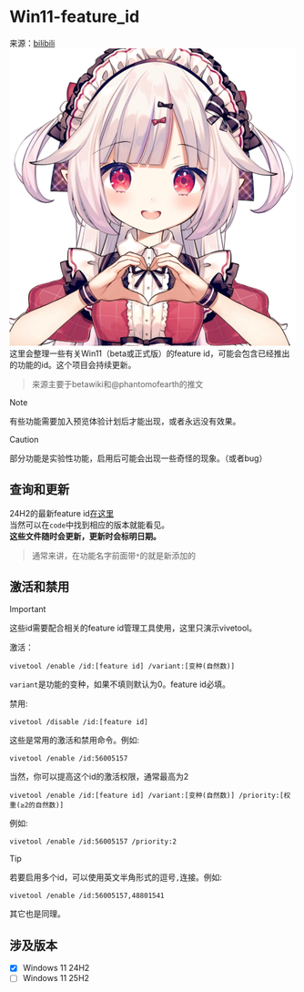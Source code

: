 # Win11-feature_id
来源：[bilibili](https://www.bilibili.com/opus/1080968462968291334?spm_id_from=333.1387.0.0)  
![欢迎](image/1758386839626.png)  
这里会整理一些有关Win11（beta或正式版）的feature id，可能会包含已经推出的功能的id。这个项目会持续更新。  
> 来源主要于betawiki和@phantomofearth的推文  

> [!NOTE]
> 有些功能需要加入预览体验计划后才能出现，或者永远没有效果。

> [!CAUTION]
> 部分功能是实验性功能，启用后可能会出现一些奇怪的现象。（或者bug）

## 查询和更新
24H2的最新feature id[在这里](24H2-25H2/20250925_24H2-id.txt)  
当然可以在`code`中找到相应的版本就能看见。  
**这些文件随时会更新，更新时会标明日期。**
> 通常来讲，在功能名字前面带`*`的就是新添加的

## 激活和禁用
> [!IMPORTANT]
> 这些id需要配合相关的feature id管理工具使用，这里只演示vivetool。

激活：
```
vivetool /enable /id:[feature id] /variant:[变种(自然数)]
```
`variant`是功能的变种，如果不填则默认为0。feature id必填。

禁用:
```
vivetool /disable /id:[feature id]
```
这些是常用的激活和禁用命令。例如:
```
vivetool /enable /id:56005157
```

当然，你可以提高这个id的激活权限，通常最高为2
```
vivetool /enable /id:[feature id] /variant:[变种(自然数)] /priority:[权重(≥2的自然数)]
```
例如:
```
vivetool /enable /id:56005157 /priority:2
```
> [!TIP]
> 若要启用多个id，可以使用英文半角形式的逗号`,`连接。例如:

```
vivetool /enable /id:56005157,48801541
```

其它也是同理。
## 涉及版本
- [x] Windows 11 24H2
- [ ] Windows 11 25H2
